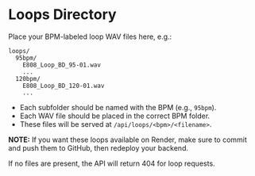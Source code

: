 # Loops Directory

Place your BPM-labeled loop WAV files here, e.g.:

```
loops/
  95bpm/
    E808_Loop_BD_95-01.wav
    ...
  120bpm/
    E808_Loop_BD_120-01.wav
    ...
```

- Each subfolder should be named with the BPM (e.g., `95bpm`).
- Each WAV file should be placed in the correct BPM folder.
- These files will be served at `/api/loops/<bpm>/<filename>`.

**NOTE:**
If you want these loops available on Render, make sure to commit and push them to GitHub, then redeploy your backend.

If no files are present, the API will return 404 for loop requests.

